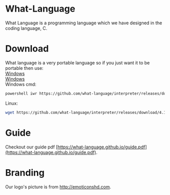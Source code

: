 # What-Language 
What Language is a programming language which we have designed in the coding language, C. 

# Download
What language is a very portable language so if you just want it to be portable then use: <br>
[Windows](https://github.com/what-language/interpreter/releases/download/5.0.0/wli.exe) <br>
[Windows](https://github.com/what-language/interpreter/releases/download/5.0.0/wli) <br>
Windows cmd: <br>
```sh
powershell iwr https://github.com/what-language/interpreter/releases/download/4.1.1/wli.exe -OutFile ./wli.exe && wli.exe --help
```
Linux: <br>
```sh
wget https://github.com/what-language/interpreter/releases/download/4.1.1/wli | ./wli --help
```




# Guide
Checkout our guide pdf  [https://what-language.github.io/guide.pdf](https://what-language.github.io/guide.pdf).

# Branding
Our logo's picture is from http://emoticonshd.com.
